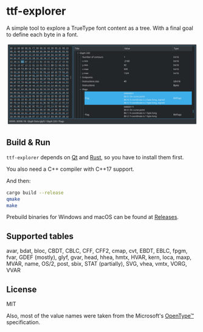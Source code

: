# ttf-explorer

A simple tool to explore a TrueType font content as a tree.
With a final goal to define each byte in a font.

![](.github/screenshot.png)

## Build & Run

`ttf-explorer` depends on [Qt](https://www.qt.io/download-qt-installer)
and [Rust](https://www.rust-lang.org/tools/install),
so you have to install them first.

You also need a C++ compiler with C++17 support.

And then:

```sh
cargo build --release
qmake
make
```

Prebuild binaries for Windows and macOS can be found at
[Releases](https://github.com/RazrFalcon/ttf-explorer/releases).

## Supported tables

avar,
bdat,
bloc,
CBDT,
CBLC,
CFF,
CFF2,
cmap,
cvt,
EBDT,
EBLC,
fpgm,
fvar,
GDEF (mostly),
glyf,
gvar,
head,
hhea,
hmtx,
HVAR,
kern,
loca,
maxp,
MVAR,
name,
OS/2,
post,
sbix,
STAT (partially),
SVG,
vhea,
vmtx,
VORG,
VVAR

## License

MIT

Also, most of the value names were taken from the Microsoft's
[OpenType™](https://docs.microsoft.com/en-us/typography/opentype/spec/) specification.
